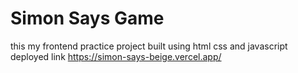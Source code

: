 # Simon Says Game
this my frontend practice project
built using html css and javascript
deployed link
https://simon-says-beige.vercel.app/
